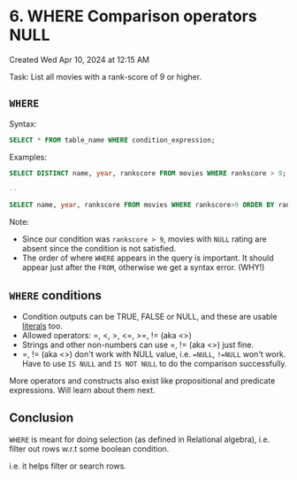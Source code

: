 # 6. WHERE Comparison operators NULL
Created Wed Apr 10, 2024 at 12:15 AM

Task: List all movies with a rank-score of 9 or higher.

## `WHERE`
Syntax:
```sql
SELECT * FROM table_name WHERE condition_expression;
```

Examples:
```sql
SELECT DISTINCT name, year, rankscore FROM movies WHERE rankscore > 9;

--

SELECT name, year, rankscore FROM movies WHERE rankscore>9 ORDER BY rankscore DESC LIMIT 20;
```

Note:
- Since our condition was `rankscore > 9`, movies with `NULL` rating are absent since the condition is not satisfied.
- The order of where `WHERE` appears in the query is important. It should appear just after the `FROM`, otherwise we get a syntax error. (WHY!)

## `WHERE` conditions
- Condition outputs can be TRUE, FALSE or NULL, and these are usable [literals](https://dev.mysql.com/doc/refman/8.0/en/boolean-literals.html) too.
- Allowed operators: =, <, >, <=, >=, != (aka <>)
- Strings and other non-numbers can use =, != (aka <>) just fine.
- =, != (aka <>) don't work with NULL value, i.e. `=NULL`, `!=NULL` won't work. Have to use `IS NULL` and `IS NOT NULL` to do the comparison successfully.

More operators and constructs also exist like propositional and predicate expressions. Will learn about them next.

## Conclusion
`WHERE` is meant for doing selection (as defined in Relational algebra), i.e. filter out rows w.r.t some boolean condition.

i.e. it helps filter or search rows.